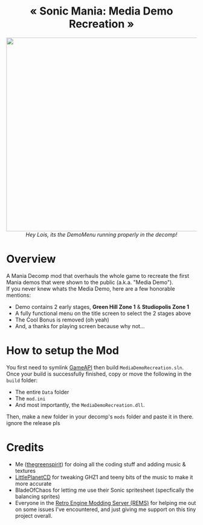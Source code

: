 <h1 align="center">« Sonic Mania: Media Demo Recreation »</h1>
<p align="center">
  <img width="512px" src="https://user-images.githubusercontent.com/111328261/196762558-f1428ce6-084b-4dcf-9522-d69124df94a2.gif"><br>
  <i align="center">Hey Lois, its the DemoMenu running properly in the decomp!</i>
</p>

# Overview
A Mania Decomp mod that overhauls the whole game to recreate the first Mania demos that were shown to the public (a.k.a. "Media Demo").<br>
If you never knew whats the Media Demo, here are a few honorable mentions:
* Demo contains 2 early stages, **Green Hill Zone 1** & **Studiopolis Zone 1**
* A fully functional menu on the title screen to select the 2 stages above
* The Cool Bonus is removed (oh yeah)
* And, a thanks for playing screen because why not...

# How to setup the Mod
You first need to symlink [GameAPI](https://github.com/Rubberduckycooly/GameAPI) then build ``MediaDemoRecreation.sln``.<br>
Once your build is successfully finished, copy or move the following in the ``build`` folder:<br>
* The entire ``Data`` folder
* The ``mod.ini``
* And most importantly, the ``MediaDemoRecreation.dll``.<br>

Then, make a new folder in your decomp's ``mods`` folder and paste it in there.<br>
ignore the release pls

# Credits
* Me ([thegreenspirit](https://github.com/thegreenspirit)) for doing all the coding stuff and adding music & textures
* [LittlePlanetCD](https://github.com/LittlePlanetCD) for tweaking GHZ1 and teeny bits of the music to make it more accurate
* BladeOfChaos for letting me use their Sonic spritesheet (specfically the balancing sprites)
* Everyone in the [Retro Engine Modding Server (REMS)](https://dc.railgun.works/retroengine) for helping me out on some issues I've encountered, and just giving me support on this tiny project overall.
